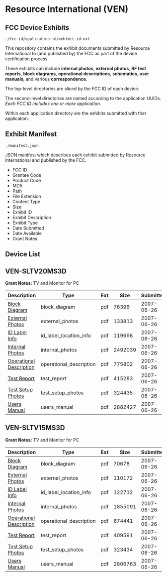 # Resource International (VEN)
## FCC Device Exhibits

```
./fcc-id/application-id/exhibit-id.ext
```

This repository contains the exhibit documents submitted by Resource International to (and published by) the FCC as part of the device certification process.

These exhibits can include **internal photos**, **external photos**, **RF test reports**, **block diagrams**, **operational descriptions**, **schematics**, **user manuals**, and various **correspondence**.

The top-level directories are sliced by the FCC ID of each device.

The second-level directories are named according to the application UUIDs. *Each FCC ID includes one or more application.*

Within each application directory are the exhibits submitted with that application. 

## Exhibit Manifest

```
./manifest.json
```

JSON manifest which describes each exhibit submitted by Resource International and published by the FCC.

- FCC ID
- Grantee Code
- Product Code
- MD5
- Path
- File Extension
- Content Type
- Size
- Exhibit ID
- Exhibit Description
- Exhibit Type
- Date Submitted
- Date Available
- Grant Notes

## Device List
## VEN-SLTV20MS3D
**Grant Notes:** TV and Monitor for PC

| Description | Type | Ext | Size | Submitted | Available |
| ----------- | ---- | --- | ---- | --------- | --------- |
| [Block Diagram](VEN-SLTV20MS3D/fb1beee6d20a7aa14a2e636edf5ed48c/807706.pdf) | block_diagram | pdf | 76396 | 2007-06-26 | 2007-06-26 |
| [External Photos](VEN-SLTV20MS3D/fb1beee6d20a7aa14a2e636edf5ed48c/807707.pdf) | external_photos | pdf | 133813 | 2007-06-26 | 2007-06-26 |
| [ID Label Info](VEN-SLTV20MS3D/fb1beee6d20a7aa14a2e636edf5ed48c/807709.pdf) | id_label_location_info | pdf | 119698 | 2007-06-26 | 2007-06-26 |
| [Internal Photos](VEN-SLTV20MS3D/fb1beee6d20a7aa14a2e636edf5ed48c/807708.pdf) | internal_photos | pdf | 2492039 | 2007-06-26 | 2007-06-26 |
| [Operational Description](VEN-SLTV20MS3D/fb1beee6d20a7aa14a2e636edf5ed48c/807710.pdf) | operational_description | pdf | 775802 | 2007-06-26 | 2007-06-26 |
| [Test Report](VEN-SLTV20MS3D/fb1beee6d20a7aa14a2e636edf5ed48c/807711.pdf) | test_report | pdf | 415283 | 2007-06-26 | 2007-06-26 |
| [Test Setup Photos](VEN-SLTV20MS3D/fb1beee6d20a7aa14a2e636edf5ed48c/807712.pdf) | test_setup_photos | pdf | 324435 | 2007-06-26 | 2007-06-26 |
| [Users Manual](VEN-SLTV20MS3D/fb1beee6d20a7aa14a2e636edf5ed48c/807713.pdf) | users_manual | pdf | 2882427 | 2007-06-26 | 2007-06-26 |
## VEN-SLTV15MS3D
**Grant Notes:** TV and Monitor for PC

| Description | Type | Ext | Size | Submitted | Available |
| ----------- | ---- | --- | ---- | --------- | --------- |
| [Block Diagram](VEN-SLTV15MS3D/58149f075e9c65167824bb43cdc3216c/807660.pdf) | block_diagram | pdf | 70678 | 2007-06-26 | 2007-06-26 |
| [External Photos](VEN-SLTV15MS3D/58149f075e9c65167824bb43cdc3216c/807661.pdf) | external_photos | pdf | 110172 | 2007-06-26 | 2007-06-26 |
| [ID Label Info](VEN-SLTV15MS3D/58149f075e9c65167824bb43cdc3216c/807663.pdf) | id_label_location_info | pdf | 122712 | 2007-06-26 | 2007-06-26 |
| [Internal Photos](VEN-SLTV15MS3D/58149f075e9c65167824bb43cdc3216c/807662.pdf) | internal_photos | pdf | 1855091 | 2007-06-26 | 2007-06-26 |
| [Operational Description](VEN-SLTV15MS3D/58149f075e9c65167824bb43cdc3216c/807665.pdf) | operational_description | pdf | 674441 | 2007-06-26 | 2007-06-26 |
| [Test Report](VEN-SLTV15MS3D/58149f075e9c65167824bb43cdc3216c/807666.pdf) | test_report | pdf | 409591 | 2007-06-26 | 2007-06-26 |
| [Test Setup Photos](VEN-SLTV15MS3D/58149f075e9c65167824bb43cdc3216c/807667.pdf) | test_setup_photos | pdf | 323434 | 2007-06-26 | 2007-06-26 |
| [Users Manual](VEN-SLTV15MS3D/58149f075e9c65167824bb43cdc3216c/807664.pdf) | users_manual | pdf | 2806763 | 2007-06-26 | 2007-06-26 |
